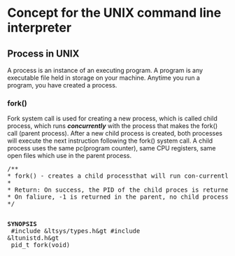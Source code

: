<h1>Concept for the UNIX command line interpreter</h1>
<h2>Process in UNIX</h2>
<p>A process is an instance of an executing program. A program is any executable file held in storage on your machine. 
Anytime you run a program, you have created a process.</p>
<h3>fork()</h3>
<p>Fork system call is used for creating a new process, which is called child process, 
which runs <b><i>concurrently</i></b> with the process that makes the fork() call (parent process). 
After a new child process is created, both processes will execute the next instruction 
following the fork() system call. A child process uses the same pc(program counter), 
same CPU registers, same open files which use in the parent process.</p>
<pre>
/&#42&#42
&#42 fork() - creates a child processthat will run con-currently with the parent process
&#42
&#42 Return: On success, the PID of the child proces is returned in the parent, and 0 is returned in the child.
&#42 On faliure, -1 is returned in the parent, no child process is created, and errno is set appropriately.
&#42/

<b>SYNOPSIS</b><br>
	#include &ltsys/types.h&gt
	#include &ltunistd.h&gt<br>
	pid_t fork(void)<br>
</pre>
